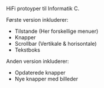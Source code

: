 HiFi protoyper til Informatik C. 

Første version inkluderer:
- Tilstande (Her forskellige menuer)
- Knapper
- Scrollbar (Vertikale & horisontale)
- Tekstboks

Anden version inkluderer:
- Opdaterede knapper
- Nye knapper med billeder

